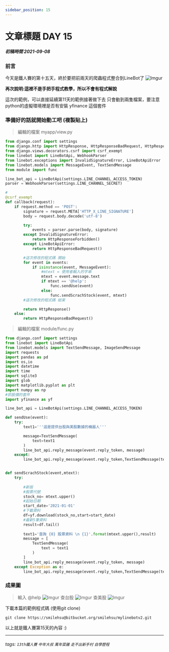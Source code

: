 ```yaml
---
sidebar_position: 15
---
```


# 文章標題 DAY 15

##### 初稿時間 2021-09-08

### 前言

今天是鐵人賽的第十五天，終於要把前兩天的爬蟲程式整合到LineBot了
![Imgur](https://i.imgur.com/Dn40AIw.jpg)

**再次說明:這裡不是手把手程式教學，所以不會有程式解說**

這次的範例，可以直接延續第11天的範例接著做下去
只會動到兩隻檔案，要注意python的虛擬環境裡是否有安裝 yfinance 這個套件

### 準備好的話就開始動工吧 (複製貼上)
>
>編輯的檔案 myapp/view.py

``` python
from django.conf import settings
from django.http import HttpResponse, HttpResponseBadRequest, HttpResponseForbidden
from django.views.decorators.csrf import csrf_exempt
from linebot import LineBotApi, WebhookParser
from linebot.exceptions import InvalidSignatureError, LineBotApiError
from linebot.models import MessageEvent, TextSendMessage
from module import func

line_bot_api = LineBotApi(settings.LINE_CHANNEL_ACCESS_TOKEN)
parser = WebhookParser(settings.LINE_CHANNEL_SECRET)

#
@csrf_exempt
def callback(request):
    if request.method == 'POST':
        signature = request.META['HTTP_X_LINE_SIGNATURE']
        body = request.body.decode('utf-8')

        try:
            events = parser.parse(body, signature)
        except InvalidSignatureError:
            return HttpResponseForbidden()
        except LineBotApiError:
            return HttpResponseBadRequest()

        #這次修改的程式碼 開始
        for event in events:
            if isinstance(event, MessageEvent):
                #mtext = 使用者輸入的字串
                mtext = event.message.text
                if mtext == '@help':
                    func.sendUse(event)
                else:
                    func.sendScrachStock(event, mtext)
        #這次修改的程式碼 結束

        return HttpResponse()
    else:
        return HttpResponseBadRequest()
```

> 編輯的檔案 module/func.py

``` python
from django.conf import settings
from linebot import LineBotApi
from linebot.models import TextSendMessage, ImageSendMessage
import requests
import pandas as pd
import os,io
import datetime
import time
import sqlite3
import glob
import matplotlib.pyplot as plt
import numpy as np
#抓股價的套件
import yfinance as yf

line_bot_api = LineBotApi(settings.LINE_CHANNEL_ACCESS_TOKEN)

def sendUse(event):
    try:
        text1='''這是提供台股與美股數據的機器人'''

        message=TextSendMessage(
            text=text1
        )
        line_bot_api.reply_message(event.reply_token, message)
    except:
        line_bot_api.reply_message(event.reply_token,TextSendMessage(text='發生錯誤！'))


def sendScrachStock(event,mtext):
    try:
        
        #新版
        #股票代號
        stock_no= mtext.upper()
        #起始日期
        start_date='2021-01-01'
        #下載資料
        df=yf.download(stock_no,start=start_date)
        #最新5筆資料
        result=df.tail()
     
        text1='查詢 {0} 股票資料 \n {1}'.format(mtext.upper(),result)
        message = [
            TextSendMessage(  
                text = text1
            )
        ]
        line_bot_api.reply_message(event.reply_token, message)
    except Exception as e:
        line_bot_api.reply_message(event.reply_token,TextSendMessage(text='發生錯誤！ \n {0}'.format(e)))
```

### 成果圖
>
>輸入 @help
![Imgur](https://i.imgur.com/GugMeSc.png)
查台股
![Imgur](https://i.imgur.com/hJ8RoxN.png)
查美股
![Imgur](https://i.imgur.com/J94a6qe.png)

下載本篇的範例程式碼 (使用git clone)

```
git clone https://smilehsu@bitbucket.org/smilehsu/mylinebotv2.git
```

以上就是鐵人賽第15天的內容 :)  

---

###### tags: `13th鐵人賽` `中年大叔` `萬年菜雞` `走不出新手村` `自學歷程`
